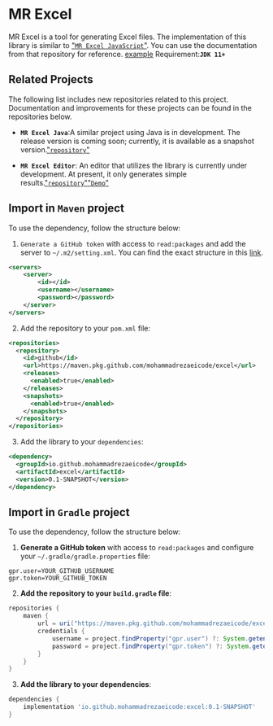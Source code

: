 # MR Excel

MR Excel is a tool for generating Excel files. The implementation of this library is similar to ["`MR Excel JavaScript`"](https://github.com/mohammadrezaeicode/mr-excel-repo). You can use the documentation from that repository for reference. [example](https://github.com/mohammadrezaeicode/mr-excel-java-example-gallery) Requirement:**`JDK 11+`**

## Related Projects

The following list includes new repositories related to this project. Documentation and improvements for these projects can be found in the repositories below.

- **`MR Excel Java`**:A similar project using Java is in development. The release version is coming soon; currently, it is available as a snapshot version.["`repository`"](https://github.com/mohammadrezaeicode/mr-excel-java)

- **`MR Excel Editor`**: An editor that utilizes the library is currently under development. At present, it only generates simple results.["`repository`"](https:///github.com/mohammadrezaeicode/mr-excel-editor)["`Demo`"](https://mohammadrezaeicode.github.io/mr-excel-editor/)

## Import in `Maven` project

To use the dependency, follow the structure below:

1. `Generate a GitHub token` with access to `read:packages` and add the server to `~/.m2/setting.xml`. You can find the exact structure in this [link](https://docs.github.com/en/packages/working-with-a-github-packages-registry/working-with-the-apache-maven-registry#authenticating-with-a-personal-access-token).

```xml
<servers>
    <server>
        <id></id>
        <username></username>
        <password></password>
    </server>
</servers>
```

2. Add the repository to your `pom.xml` file:

```xml
<repositories>
  <repository>
    <id>github</id>
    <url>https://maven.pkg.github.com/mohammadrezaeicode/excel</url>
    <releases>
      <enabled>true</enabled>
    </releases>
    <snapshots>
      <enabled>true</enabled>
    </snapshots>
  </repository>
</repositories>
```

3. Add the library to your `dependencies`:

```xml
<dependency>
  <groupId>io.github.mohammadrezaeicode</groupId>
  <artifactId>excel</artifactId>
  <version>0.1-SNAPSHOT</version>
</dependency>
```

## Import in `Gradle` project

To use the dependency, follow the structure below:

1. **Generate a GitHub token** with access to `read:packages` and configure your `~/.gradle/gradle.properties` file:

```properties
gpr.user=YOUR_GITHUB_USERNAME
gpr.token=YOUR_GITHUB_TOKEN
```

2. **Add the repository to your `build.gradle` file**:

```groovy
repositories {
    maven {
        url = uri("https://maven.pkg.github.com/mohammadrezaeicode/excel")
        credentials {
            username = project.findProperty("gpr.user") ?: System.getenv("USERNAME")
            password = project.findProperty("gpr.token") ?: System.getenv("TOKEN")
        }
    }
}
```

3. **Add the library to your dependencies**:

```groovy
dependencies {
    implementation 'io.github.mohammadrezaeicode:excel:0.1-SNAPSHOT'
}
```


